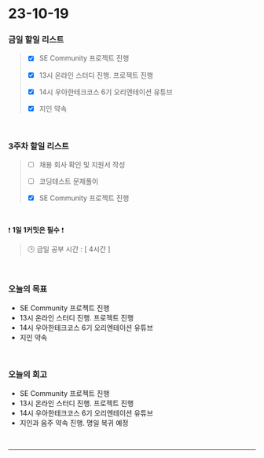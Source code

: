 # 23-10-19
### 금일 할일 리스트
> - [x]  SE Community 프로젝트 진행
>
> - [x]  13시 온라인 스터디 진행. 프로젝트 진행
>
> - [x]  14시 우아한테크코스 6기 오리엔테이션 유튜브
>
> - [x]  지인 약속



<br/>

### 3주차 할일 리스트  
> - [ ]  채용 회사 확인 및 지원서 작성
>
> - [ ]  코딩테스트 문제풀이
>
> - [x]  SE Community 프로젝트 진행

<br/>

❗ **1일 1커밋은 필수** ❗
> 🕒 금일 공부 시간 : [ 4시간 ]
  
<br/>

### 오늘의 목표
- SE Community 프로젝트 진행
- 13시 온라인 스터디 진행. 프로젝트 진행
- 14시 우아한테크코스 6기 오리엔테이션 유튜브
- 지인 약속

<br>

### 오늘의 회고
- SE Community 프로젝트 진행
- 13시 온라인 스터디 진행. 프로젝트 진행
- 14시 우아한테크코스 6기 오리엔테이션 유튜브
- 지인과 음주 약속 진행. 명일 복귀 예정


<br/>

------------  
